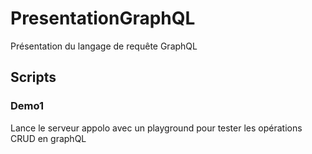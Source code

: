 # PresentationGraphQL
Présentation du langage de requête GraphQL

## Scripts
### Demo1
Lance le serveur appolo avec un playground pour tester les opérations CRUD en graphQL
